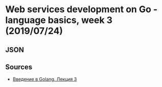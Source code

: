 # Web services development on Go - language basics, week 3 (2019/07/24)

## JSON

## Sources
- [Введение в Golang. Лекция 3](golang-3.pdf)